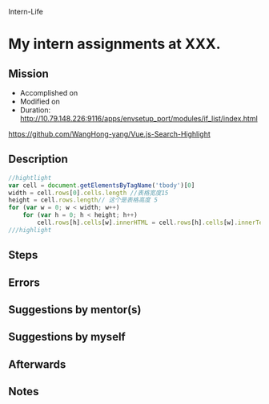 Intern-Life
# My intern assignments at XXX.

## Mission 
* Accomplished on 
* Modified on 
* Duration: 
http://10.79.148.226:9116/apps/envsetup_port/modules/if_list/index.html

https://github.com/WangHong-yang/Vue.js-Search-Highlight

## Description
```javascript
//hightlight
var cell = document.getElementsByTagName('tbody')[0]
width = cell.rows[0].cells.length //表格宽度15
height = cell.rows.length// 这个是表格高度 5
for (var w = 0; w < width; w++)
    for (var h = 0; h < height; h++)
        cell.rows[h].cells[w].innerHTML = cell.rows[h].cells[w].innerText.replace(keywords, '<span class="_p-filter-matched">' + keywords + '</span>')
///highlight
```

## Steps


## Errors


## Suggestions by mentor(s)

## Suggestions by myself


## Afterwards

## Notes
